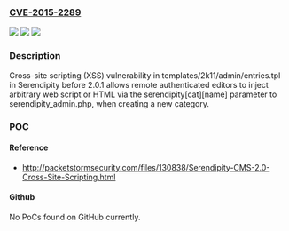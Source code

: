 ### [CVE-2015-2289](https://cve.mitre.org/cgi-bin/cvename.cgi?name=CVE-2015-2289)
![](https://img.shields.io/static/v1?label=Product&message=n%2Fa&color=blue)
![](https://img.shields.io/static/v1?label=Version&message=n%2Fa&color=blue)
![](https://img.shields.io/static/v1?label=Vulnerability&message=n%2Fa&color=brighgreen)

### Description

Cross-site scripting (XSS) vulnerability in templates/2k11/admin/entries.tpl in Serendipity before 2.0.1 allows remote authenticated editors to inject arbitrary web script or HTML via the serendipity[cat][name] parameter to serendipity_admin.php, when creating a new category.

### POC

#### Reference
- http://packetstormsecurity.com/files/130838/Serendipity-CMS-2.0-Cross-Site-Scripting.html

#### Github
No PoCs found on GitHub currently.

